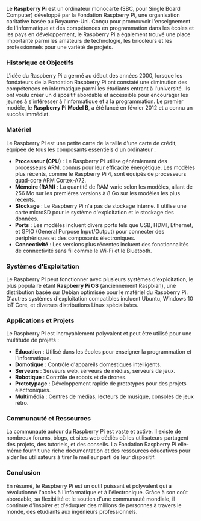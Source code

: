 Le **Raspberry Pi** est un ordinateur monocarte (SBC, pour Single Board Computer) développé par la Fondation Raspberry Pi, une organisation caritative basée au Royaume-Uni. Conçu pour promouvoir l'enseignement de l'informatique et des compétences en programmation dans les écoles et les pays en développement, le Raspberry Pi a également trouvé une place importante parmi les amateurs de technologie, les bricoleurs et les professionnels pour une variété de projets.

### Historique et Objectifs

L'idée du Raspberry Pi a germé au début des années 2000, lorsque les fondateurs de la Fondation Raspberry Pi ont constaté une diminution des compétences en informatique parmi les étudiants entrant à l'université. Ils ont voulu créer un dispositif abordable et accessible pour encourager les jeunes à s'intéresser à l'informatique et à la programmation. Le premier modèle, le **Raspberry Pi Model B**, a été lancé en février 2012 et a connu un succès immédiat.

### Matériel

Le Raspberry Pi est une petite carte de la taille d'une carte de crédit, équipée de tous les composants essentiels d'un ordinateur :

- **Processeur (CPU)** : Le Raspberry Pi utilise généralement des processeurs ARM, connus pour leur efficacité énergétique. Les modèles plus récents, comme le Raspberry Pi 4, sont équipés de processeurs quad-core ARM Cortex-A72.
- **Mémoire (RAM)** : La quantité de RAM varie selon les modèles, allant de 256 Mo sur les premières versions à 8 Go sur les modèles les plus récents.
- **Stockage** : Le Raspberry Pi n'a pas de stockage interne. Il utilise une carte microSD pour le système d'exploitation et le stockage des données.
- **Ports** : Les modèles incluent divers ports tels que USB, HDMI, Ethernet, et GPIO (General Purpose Input/Output) pour connecter des périphériques et des composants électroniques.
- **Connectivité** : Les versions plus récentes incluent des fonctionnalités de connectivité sans fil comme le Wi-Fi et le Bluetooth.

### Systèmes d'Exploitation

Le Raspberry Pi peut fonctionner avec plusieurs systèmes d'exploitation, le plus populaire étant **Raspberry Pi OS** (anciennement Raspbian), une distribution basée sur Debian optimisée pour le matériel du Raspberry Pi. D'autres systèmes d'exploitation compatibles incluent Ubuntu, Windows 10 IoT Core, et diverses distributions Linux spécialisées.

### Applications et Projets

Le Raspberry Pi est incroyablement polyvalent et peut être utilisé pour une multitude de projets :

- **Éducation** : Utilisé dans les écoles pour enseigner la programmation et l'informatique.
- **Domotique** : Contrôle d'appareils domestiques intelligents.
- **Serveurs** : Serveurs web, serveurs de médias, serveurs de jeux.
- **Robotique** : Contrôle de robots et de drones.
- **Prototypage** : Développement rapide de prototypes pour des projets électroniques.
- **Multimédia** : Centres de médias, lecteurs de musique, consoles de jeux rétro.

### Communauté et Ressources

La communauté autour du Raspberry Pi est vaste et active. Il existe de nombreux forums, blogs, et sites web dédiés où les utilisateurs partagent des projets, des tutoriels, et des conseils. La Fondation Raspberry Pi elle-même fournit une riche documentation et des ressources éducatives pour aider les utilisateurs à tirer le meilleur parti de leur dispositif.

### Conclusion

En résumé, le Raspberry Pi est un outil puissant et polyvalent qui a révolutionné l'accès à l'informatique et à l'électronique. Grâce à son coût abordable, sa flexibilité et le soutien d'une communauté mondiale, il continue d'inspirer et d'éduquer des millions de personnes à travers le monde, des étudiants aux ingénieurs professionnels.